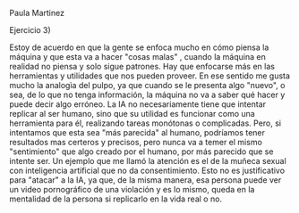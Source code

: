 Paula Martinez

Ejercicio 3)

Estoy de acuerdo en que la gente se enfoca mucho en cómo piensa la máquina y que esta va a hacer "cosas malas" , cuando la máquina en realidad no piensa y solo sigue patrones. 
Hay que enfocarse más en las herramientas y utilidades que nos pueden proveer. En ese sentido me gusta mucho la analogìa del pulpo, ya que cuando se le presenta algo "nuevo", o sea, de lo que no tenga información, 
la máquina no va a saber qué hacer y puede decir algo erróneo. 
La IA no necesariamente tiene que intentar replicar al ser humano, sino que su utilidad es funcionar como una herramienta para él, realizando tareas monótonas o complicadas.
Pero, si intentamos que esta sea "más parecida" al humano, podríamos tener resultados mas certeros y precisos, pero nunca va a temer el mismo "sentimiento" que algo creado por el humano, por más parecido que se intente ser. 
Un ejemplo que me llamó la atención es el de la muñeca sexual con inteligencia artificial que no da consentimiento. 
Esto no es justificativo para "atacar" a la IA, ya que, de la misma manera, esa persona puede ver un video pornográfico de una violación y es lo mismo, queda en la mentalidad de la persona si replicarlo en la vida real o no.
